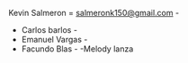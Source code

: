 Kevin Salmeron = salmeronk150@gmail.com -
- Carlos barlos -
- Emanuel Vargas -
- Facundo Blas -
-Melody lanza
